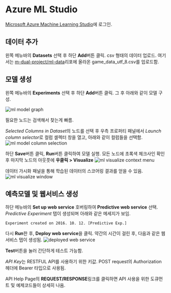 # Azure ML Studio
[Microsoft Azure Machine Learning Studio](http://studio.azureml.net)에 로그인.

## 데이터 추가
왼쪽 메뉴바의 **Datasets** 선택 후 하단 **Add**버튼 클릭. csv 형태의 데이터 업로드.
여기서는 [m-dual-project/ml-data](https://github.com/m-duel-project/ml-data)리포에 올라온 game_data_utf_8.csv를 업로드함.

## 모델 생성
왼쪽 메뉴바의 **Experiments** 선택 후 하단 **Add**버튼 클릭.
그 후 아래와 같이 모델 구성.

![ml model graph](https://github.com/m-duel-project/azure-hands-on/docs/images/azure_ml_model_nodes.png)

필요한 노드는 검색해서 찾는게 빠름.

*Selected Columns in Dataset*의 노드를 선택 후 우측 프로퍼티 패널에서 *Launch column selector*로 컬럼 셀렉터 창을 열고, 아래와 같이 컬럼들을 선택함.
![ml model column selection](https://github.com/m-duel-project/azure-hands-on/docs/images/azure_ml_selected_columns.png)

하단 **Save**버튼 클릭, **Run**버튼 클릭하여 모델 실행.
모든 노드에 초록색 체크사인 확인 후 마지막 노드의 아웃풋에 **우클릭 > Visualize**
![ml visualize context menu](https://github.com/m-duel-project/azure-hands-on/docs/images/azure_ml_visualize_context_menu.png)

데이터 가시화 패널을 통해 학습된 데이터의 스코어링 결과를 얻을 수 있음.
![ml visualize window](https://github.com/m-duel-project/azure-hands-on/docs/images/azure_ml_visualize_window.png)

## 예측모델 및 웹서비스 생성
하단 메뉴바의 **Set up web service** 호버링하여 **Predictive web service** 선택.
*Predictive Experiment* 탭이 생성되며 아래와 같은 메세지가 보임.

    Experiment created on 2016. 10. 12. [Predictive Exp.]

다시 **Run**한 후, **Deploy web service**을 클릭.
약간의 시간이 걸린 후, 다음과 같은 웹서비스 탭이 생성됨.
![deployed web service](https://github.com/m-duel-project/azure-hands-on/docs/images/azure_ml_web_service.png)

**Test**버튼을 눌러 간단하게 테스트 가능함.

*API Key*는 RESTFUL API를 사용하기 위한 키값. POST request의 Authorization 헤더에 Bearer 타입으로 사용됨.

API Help Page의 **REQUEST/RESPONSE**링크를 클릭하면 API 사용을 위한 도큐먼트 및 예제코드들이 상세히 나옴.
